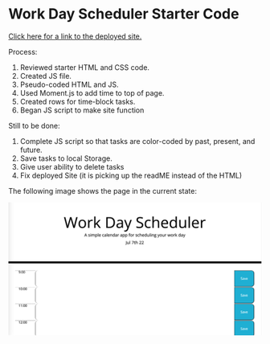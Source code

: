 # Work Day Scheduler Starter Code

[Click here for a link to the deployed site.](https://jamiethomason.github.io/Handy-Workday-Scheduler/)

Process:
1. Reviewed starter HTML and CSS code.
2. Created JS file.
3. Pseudo-coded HTML and JS.
4. Used Moment.js to add time to top of page. 
5. Created rows for time-block tasks. 
6. Began JS script to make site function

Still to be done:
1. Complete JS script so that tasks are color-coded by past, present, and future.
2. Save tasks to local Storage. 
3. Give user ability to delete tasks
4. Fix deployed Site (it is picking up the readME instead of the HTML)


The following image shows the page in the current state:

![](Screen%20Shot%202022-07-07%20at%2010.17.12%20PM.png)